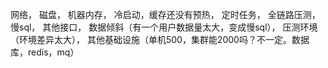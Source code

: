 网络，
磁盘，
机器内存，
冷启动，缓存还没有预热，
定时任务，
全链路压测，
慢sql，
其他接口，
数据倾斜（有一个用户数据量太大，变成慢sql），
压测环境（环境差异太大），
其他基础设施（单机500，集群能2000吗？不一定。数据库，redis，mq）